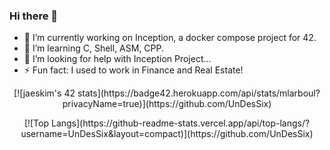 ### Hi there 👋


- 🔭 I’m currently working on Inception, a docker compose project for 42.
- 🌱 I’m learning C, Shell, ASM, CPP.
- 🤔 I’m looking for help with Inception Project...
- ⚡ Fun fact: I used to work in Finance and Real Estate!

<p align="center">
[![jaeskim's 42 stats](https://badge42.herokuapp.com/api/stats/mlarboul?privacyName=true)](https://github.com/UnDesSix)
</p>

<p align="center">
[![Top Langs](https://github-readme-stats.vercel.app/api/top-langs/?username=UnDesSix&layout=compact)](https://github.com/UnDesSix)
</p>
